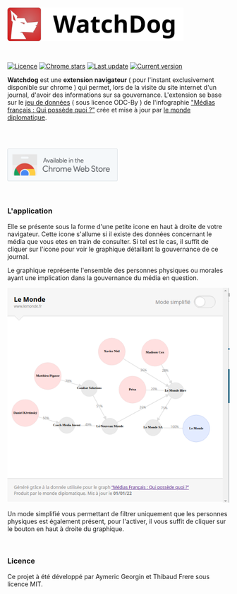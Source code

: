<br/>
<p>
  <a href="https://github.com/StarNoodle/watchdog" title="logo"><img src="resources/watchdog-logo.svg" width="400"></a>
</p>
<br/>

<p>
<a href="https://github.com/StarNoodle/watchdog#licence"><img src="https://img.shields.io/badge/licence-MIT-green" alt="Licence"></a>
<a href="https://github.com/StarNoodle/watchdog"><img src="https://img.shields.io/chrome-web-store/stars/:storeId" alt="Chrome stars"></a>
<a href="https://github.com/StarNoodle/watchdog"><img src="https://img.shields.io/github/last-commit/StarNoodle/watchdog" alt="Last update"></a>
<a href="https://github.com/StarNoodle/watchdog"><img src="https://img.shields.io/github/v/tag/StarNoodle/watchdog" alt="Current version"></a>
</p>

**Watchdog** est une **extension navigateur** ( pour l'instant exclusivement disponible sur chrome ) qui permet, lors de la visite du site internet d'un journal, d'avoir des informations sur sa gouvernance. L'extension se base sur le [jeu de données](https://github.com/mdiplo/Medias_francais) ( sous licence  ODC-By ) de l'infographie ["Médias français : Qui possède quoi ?"](https://www.monde-diplomatique.fr/cartes/PPA) crée et mise à jour par [le monde diplomatique](https://www.monde-diplomatique.fr/).

<br/>
<br/>

<p>
  <a href="https://github.com/StarNoodle/watchdog" title="logo"><img src="resources/install-button.svg" width="250"></a>
</p>

<br/>

### L'application

Elle se présente sous la forme d'une petite icone en haut à droite de votre navigateur. Cette icone s'allume si il existe des données concernant le média que vous etes en train de consulter. Si tel est le cas, il suffit de cliquer sur l'icone pour voir le graphique détaillant la gouvernance de ce journal.

Le graphique représente l'ensemble des personnes physiques ou morales ayant une implication dans la gouvernance du média en question. 

<img alt="presentation" src="resources/lemonde_full.png">

Un mode simplifié vous permettant de filtrer uniquement que les personnes physiques est également présent, pour l'activer, il vous suffit de cliquer sur le bouton en haut à droite du graphique.

<br/>

### Licence

Ce projet à été développé par Aymeric Georgin et Thibaud Frere sous licence MIT.
